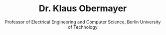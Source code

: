 ---
title: Dr. Klaus Obermayer
name: Klaus-Obermayer
subtitle: Professor of Electrical Engineering and Computer Science, Berlin University of Technology
layout: 2017_default
modal-id: 1
img: Klaus-Obermayer.jpg
thumbnail: Klaus-Obermayer.jpg
alt: Picture of Dr. Klaus Obermayer
topic: Opening Keynote Speech
description: Dr. Klaus-Obermeyer is the Head of the Neural Information Processing Group and a member of the steering committee of the Bernstein Center for Computational Neuroscience Berlin. He was member of the governing board of the International Neural Network Society from 2004 to 2012 and was Vice-President of the Organisation for Computational Neuroscience from 2008 to 2011. From 1999 to 2003, he was one of the Directors of the European Advanced Course of Computational Neuroscience. His current research interest include computational neuroscience, artificial neural networks and machine learning, and the analysis of neural data. He co-authored more than 250 scientific publications.. 
---